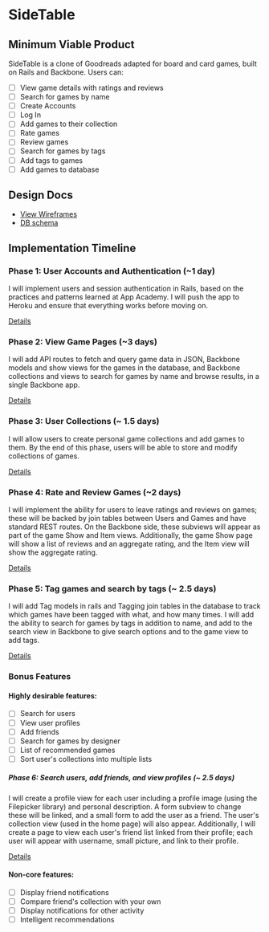 # SideTable

<!-- [Heroku link][heroku] -->

<!-- [heroku]: http://flux-capacitr.herokuapp.com -->

## Minimum Viable Product
SideTable is a clone of Goodreads adapted for board and card games, 
built on Rails and Backbone. Users can:

<!-- This is a Markdown checklist. Use it to keep track of your
progress! -->

- [ ] View game details with ratings and reviews
- [ ] Search for games by name
- [ ] Create Accounts
- [ ] Log In
- [ ] Add games to their collection
- [ ] Rate games
- [ ] Review games
- [ ] Search for games by tags
- [ ] Add tags to games
- [ ] Add games to database

## Design Docs
* [View Wireframes][views]
* [DB schema][schema]

[views]: ./docs/views.md
[schema]: ./docs/schema.md

## Implementation Timeline

### Phase 1: User Accounts and Authentication (~1 day)

I will implement users and session authentication in Rails, based on the
practices and patterns learned at App Academy. I will push the app to
Heroku and ensure that everything works before moving on.

[Details][phase-one]

### Phase 2: View Game Pages (~3 days)
I will add API routes to fetch and query game data in JSON, Backbone
models and show views for the games in the database, and Backbone
collections and views to search for games by name and browse results, in
a single Backbone app.

[Details][phase-two]

### Phase 3: User Collections  (~ 1.5 days)
I will allow users to create personal game collections and add games to
them. By the end of this phase, users will be able to store and modify
collections of games.

[Details][phase-three]

### Phase 4: Rate and Review Games (~2 days)
I will implement the ability for users to leave ratings and reviews on
games; these will be backed by join tables between Users and Games and
have standard REST routes. On the Backbone side, these subviews will
appear as part of the game Show and Item views. Additionally, the game Show
page will show a list of reviews and an aggregate rating, and the Item
view will show the aggregate rating.

[Details][phase-four]

### Phase 5: Tag games and search by tags (~ 2.5 days)
I will add Tag models in rails and Tagging join tables in the database
to track which games have been tagged with what, and how many times. I
will add the ability to search for games by tags in addition to name,
and add to the search view in Backbone to give search options and to the
game view to add tags.

[Details][phase-five]

### Bonus Features 
#### Highly desirable features: 

- [ ] Search for users
- [ ] View user profiles
- [ ] Add friends
- [ ] Search for games by designer
- [ ] List of recommended games
- [ ] Sort user's collections into multiple lists

##### Phase 6: Search users, add friends, and view profiles (~ 2.5 days)
I will create a profile view for each user including a profile image
(using the Filepicker library) and personal description. A form subview
to change these will be linked, and a small form to add the user as a
friend. The user's collection view (used in the home page) will also appear.
Additionally, I will create a page to view each user's friend list linked from 
their profile; each user will appear with username, small picture, and link to 
their profile.

[Details][phase-six]


#### Non-core features:

- [ ] Display friend notifications
- [ ] Compare friend's collection with your own
- [ ] Display notifications for other activity
- [ ] Intelligent recommendations

[phase-one]: ./docs/phases/phase1.md
[phase-two]: ./docs/phases/phase2.md
[phase-three]: ./docs/phases/phase3.md
[phase-four]: ./docs/phases/phase4.md
[phase-five]: ./docs/phases/phase5.md
[phase-six]: ./docs/phases/phase6.md
